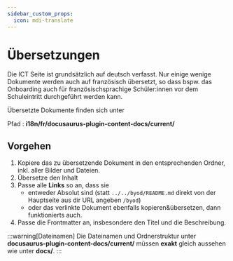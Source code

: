 ```yaml
---
sidebar_custom_props:
  icon: mdi-translate
---
```


# Übersetzungen

Die ICT Seite ist grundsätzlich auf deutsch verfasst. Nur einige wenige Dokumente werden auch auf französisch übersetzt, so dass bspw. das Onboarding auch für französischsprachige Schüler:innen vor dem Schuleintritt durchgeführt werden kann.

Übersetzte Dokumente finden sich unter

Pfad
: __i18n/fr/docusaurus-plugin-content-docs/current/__

## Vorgehen

1. Kopiere das zu übersetzende Dokument in den entsprechenden Ordner, inkl. aller Bilder und Dateien.
2. Übersetze den Inhalt
3. Passe alle **Links** so an, dass sie
   - entweder Absolut sind (statt `../../byod/README.md` direkt von der Hauptseite aus dir URL angeben `/byod`)
   - oder das verlinkte Dokument ebenfalls kopieren&übersetzen, dann funktionierts auch.
4. Passe die Frontmatter an, insbesondere den Titel und die Beschreibung.

:::warning[Dateinamen]
Die Dateinamen und Ordnerstruktur unter __docusaurus-plugin-content-docs/current/__ müssen **exakt** gleich aussehen wie unter __docs/__.
:::


